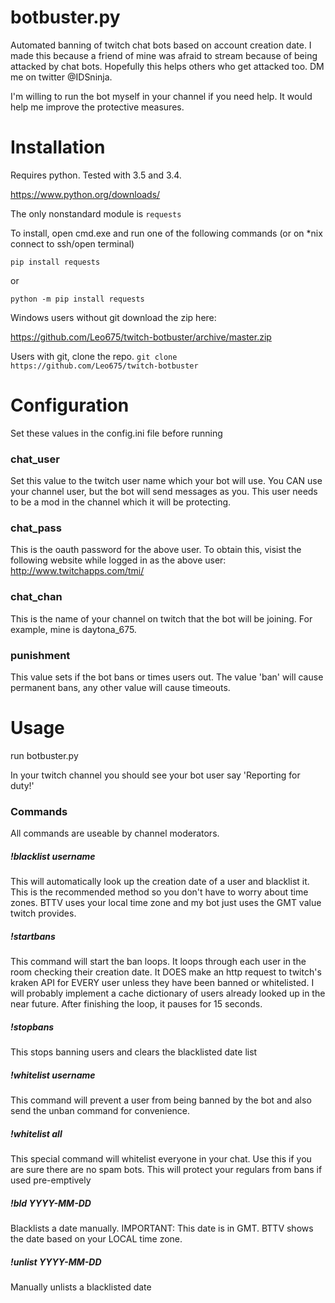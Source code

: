 # botbuster.py
Automated banning of twitch chat bots based on account creation date. I made this because a friend of mine was afraid to stream because of being attacked by chat bots. Hopefully this helps others who get attacked too. DM me on twitter @IDSninja.

I'm willing to run the bot myself in your channel if you need help. It would help me improve the protective measures.


# Installation

Requires python. Tested with 3.5 and 3.4.

https://www.python.org/downloads/

The only nonstandard module is ```requests```

To install, open cmd.exe and run one of the following commands (or on *nix connect to ssh/open terminal)

```pip install requests```

or

```python -m pip install requests```

Windows users without git download the zip here:

https://github.com/Leo675/twitch-botbuster/archive/master.zip

Users with git, clone the repo.
```git clone https://github.com/Leo675/twitch-botbuster```

# Configuration

Set these values in the config.ini file before running

### chat_user 
Set this value to the twitch user name which your bot will use. You CAN use your channel user, but the bot will send messages as you.
This user needs to be a mod in the channel which it will be protecting.

### chat_pass
This is the oauth password for the above user. To obtain this, visist the following website while logged in as the above user:
http://www.twitchapps.com/tmi/

### chat_chan
This is the name of your channel on twitch that the bot will be joining. For example, mine is daytona_675.

### punishment
This value sets if the bot bans or times users out. The value 'ban' will cause permanent bans, any other value will cause timeouts. 

# Usage

run botbuster.py

In your twitch channel you should see your bot user say 'Reporting for duty!'

### Commands
All commands are useable by channel moderators.

##### !blacklist username
This will automatically look up the creation date of a user and blacklist it. This is the recommended method so you don't have to worry about time zones. BTTV uses your local time zone and my bot just uses the GMT value twitch provides.

##### !startbans
This command will start the ban loops. It loops through each user in the room checking their creation date. It DOES make an http request to twitch's kraken API for EVERY user unless they have been banned or whitelisted. I will probably implement a cache dictionary of users already looked up in the near future. After finishing the loop, it pauses for 15 seconds.

##### !stopbans
This stops banning users and clears the blacklisted date list

##### !whitelist username
This command will prevent a user from being banned by the bot and also send the unban command for convenience. 

##### !whitelist all
This special command will whitelist everyone in your chat. Use this if you are sure there are no spam bots. This will protect your regulars from bans if used pre-emptively 

##### !bld YYYY-MM-DD
Blacklists a date manually. IMPORTANT: This date is in GMT. BTTV shows the date based on your LOCAL time zone.

##### !unlist YYYY-MM-DD
Manually unlists a blacklisted date
